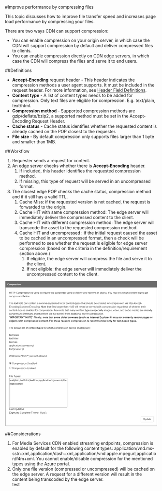 <properties 
	pageTitle="CDN - Improve performance by compressing files" 
	description="You can improve file transfer speed and increases page load performance by compressing your files." 
	services="cdn" 
	documentationCenter=".NET" 
	authors="juliako" 
	manager="dwrede" 
	editor=""/>

<tags 
	ms.service="cdn" 
	ms.workload="tbd" 
	ms.tgt_pltfrm="na" 
	ms.devlang="na" 
	ms.topic="article" 
	ms.date="09/01/2015" 
	ms.author="juliako"/>

#Improve performance by compressing files

This topic discusses how to improve file transfer speed and increases page load performance by compressing your files.

There are two ways CDN can support compression: 

- You can enable compression on your origin server, in which case the CDN will support compression by default and deliver compressed files to clients. 
- You can enable compression directly on CDN edge servers, in which case the CDN will compress the files and serve it to end users.

##Definitions

- **Accept-Encoding** request header - This header indicates the compression methods a user agent supports. It must be included in the request header. For more information, see [Header Field Definitions](http://www.w3.org/Protocols/rfc2616/rfc2616-sec14.html).
- **Content type** - A list of content types needs to be added for compression. Only text files are eligible for compression. E.g. text/plain, text/html.
- **Compression method** - Supported compression methods are gzip/deflate/bzip2, a supported method must be set in the Accept-Encoding Request Header. 
- **Cache status** - Cache status identifies whether the requested content is already cached on the POP closest to the requester.  
- **File size** - By default compression only supports files larger than 1 byte and smaller than 1MB.  

##Workflow

1. Requester sends a request for content.
2. An edge server checks whether there is **Accept-Encoding** header.
	1. If included, this header identifies the requested compression method.
	1. If missing, this type of request will be served in an uncompressed format.
3.	The closest edge POP checks the cache status, compression method and if it still has a valid TTL.
	1.	Cache Miss:  if the requested version is not cached, the request is forwarded to the origin.
	2.	Cache HIT with same compression method: The edge server will immediately deliver the compressed content to the client.
	3.	Cache HIT with different compression method: The edge server will transcode the asset to the requested compression method. 
	4.	Cache HIT and uncompressed : if the initial request caused the asset to be cached in an uncompressed format, then a check will be performed to see whether the request is eligible for edge server compression (based on the criteria in the definition/requirement section above.)
		1.	If eligible, the edge server will compress the file and serve it to the client.
		2.	If not eligible: the edge server will immediately deliver the uncompressed content to the client. 

![File compression](./media/cdn-file-compression/cdn-compress-files.png)

##Considerations 

1. For Media Services CDN enabled streaming endpoints, compression is enabled by default for the following content types: application/vnd.ms-sstr+xml,application/dash+xml,application/vnd.apple.mpegurl,application/f4m+xml. You cannot enable/disable compression for the mentioned types using the Azure portal.  
2. Only one file version (compressed or uncompressed) will be cached on the edge server. A request for a different version will result in the content being transcoded by the edge server.  
test
